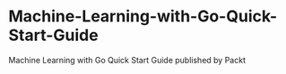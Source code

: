 # Machine-Learning-with-Go-Quick-Start-Guide
Machine Learning with Go Quick Start Guide published by Packt
